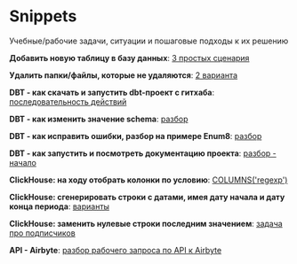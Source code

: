 # Snippets
Учебные/рабочие задачи, ситуации и пошаговые подходы к их решению

**Добавить новую таблицу в базу данных**: [3 простых сценария](https://github.com/Malakhova-Natalya/Simple_scenarios/tree/main/new_table)

**Удалить папки/файлы, которые не удаляются**: [2 варианта](https://github.com/Malakhova-Natalya/Simple_scenarios/tree/main/remove_file)

**DBT - как скачать и запустить dbt-проект с гитхаба**: [последовательность действий](https://github.com/Malakhova-Natalya/Simple_scenarios/tree/main/start_dbt_project_from_github)

**DBT - как изменить значение schema**: [разбор](https://github.com/Malakhova-Natalya/Snippets/tree/main/dbt_how_to_change_schema)

**DBT - как исправить ошибки, разбор на примере Enum8**: [разбор](https://github.com/Malakhova-Natalya/Snippets/tree/main/dbt_error_Enum8)

**DBT - как запустить и посмотреть документацию проекта**: [разбор - начало](https://github.com/Malakhova-Natalya/Snippets/blob/main/dbt_docs/README.md)

**ClickHouse: на ходу отобрать колонки по условию**: [COLUMNS('regexp')](https://github.com/Malakhova-Natalya/Snippets/tree/main/clickhouse_columns_regexp)

**ClickHouse: сгенерировать строки с датами, имея дату начала и дату конца периода**: [варианты](https://github.com/Malakhova-Natalya/Snippets/tree/main/clickhouse_date_range)

**ClickHouse: заменить нулевые строки последним значением**: [задача про подписчиков](https://github.com/Malakhova-Natalya/Snippets/blob/main/clickhouse_date_range/README.md#clickhouse-заменить-пропуски-последним-значением)

**API - Airbyte**: [разбор рабочего запроса по API к Airbyte](https://github.com/Malakhova-Natalya/Snippets/tree/main/API/Airbyte)

